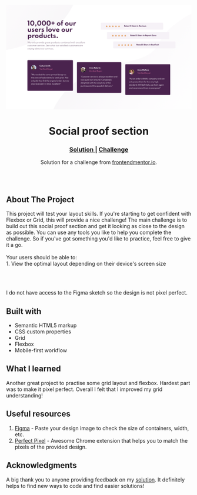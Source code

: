 <img src="https://raw.githubusercontent.com/emilyaiinsight/social-proof-section/refs/heads/main/images/project-preview.png" ></img>

<h1 align="center">Social proof section</h1>

<div align="center">
  <h3>   <a href="https://www.frontendmentor.io/solutions/social-proof-section-VuyCscZZL">
      Solution
    </a>
  <span> | </span>    <a href="https://www.frontendmentor.io/challenges/social-proof-section-6e0qTv_bA">
      Challenge
    </a>
  </h3>
</div>
<div align="center">
   Solution for a challenge from  <a href="https://www.frontendmentor.io/" target="_blank">frontendmentor.io</a>.
</div>
<br>
<br>
<br>

## About The Project

<p>This project will test your layout skills. If you're starting to get confident with Flexbox or Grid, this will provide a nice challenge!
The main challenge is to build out this social proof section and get it looking as close to the design as possible.
You can use any tools you like to help you complete the challenge. So if you've got something you'd like to practice, feel free to give it a go.
<br><br>Your users should be able to:
<br>1. View the optimal layout depending on their device's screen size</p>
<br>
<br> <p>I do not have access to the Figma sketch so the design is not pixel perfect.</p>

## Built with

- Semantic HTML5 markup
- CSS custom properties
- Grid
- Flexbox
- Mobile-first workflow

## What I learned

Another great project to practise some grid layout and flexbox. Hardest part was to make it pixel perfect. Overall I felt that I improved my grid understanding!

## Useful resources

1. <a href="https://www.figma.com/">Figma</a> - Paste your design image to check the size of containers, width, etc.
2. <a href="https://chrome.google.com/webstore/detail/perfectpixel-by-welldonec/dkaagdgjmgdmbnecmcefdhjekcoceebi">Perfect Pixel</a> - Awesome Chrome extension that helps you to match the pixels of the provided design.

## Acknowledgments

A big thank you to anyone providing feedback on my <a href="https://www.frontendmentor.io/solutions/social-proof-section-VuyCscZZL">solution</a>. It definitely helps to find new ways to code and find easier solutions!

